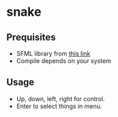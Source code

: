 # snake

## Prequisites
- SFML library from [this link](https://www.sfml-dev.org/tutorials/2.5/)
- Compile depends on your system

## Usage

- Up, down, left, right for control.
- Enter to select things in menu.
